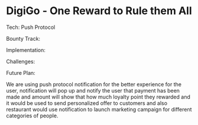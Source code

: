 # DigiGo - One Reward to Rule them All

Tech: Push Protocol

Bounty Track:

Implementation:

Challenges:

Future Plan:

We are using push protocol notification for the better experience for the user, notification will pop up and notify the user that payment has been made and amount will show that how much loyalty point they rewarded and it would be used to send personalized offer to customers and also restaurant would use notification to launch marketing campaign for different categories of people.